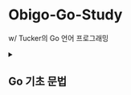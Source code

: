 # Obigo-Go-Study
w/ Tucker의 Go 언어 프로그래밍
<details>
  <summary><h2><b>Go 기초 문법<b></h2></summary>
<div markdown="1">

1. 변수, 자료형, 상수

2. 텍스트 입출력

3. 연산자

4. 조건문 - if문

5. 분기문 - switch문

6. 반복문 - for문

7. 제어문 - break/continue/goto

8. 컬렉션 - 배열/슬라이스/맵

9. 구조체

10. 포인터

11. 문자열

12. 패키지
13. 메서드
14. 인터페이스
15. 함수
16. 자료구조
17. 에러처리
18. 고루틴
19. 채널과 컨텍스트


</div>
</details>
 
